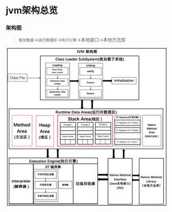 # jvm架构总览

### 架构图

> ``类加载器``->``运行数据区``->``执行引擎``->本地接口->本地方法库 

![](../../java/jvm/res/2021-03-11-10-33-49.png)



